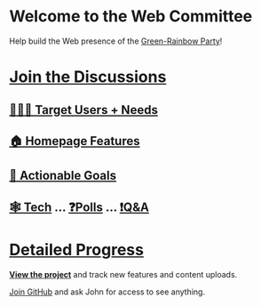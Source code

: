 # Welcome to the Web Committee

Help build the Web presence of the [Green-Rainbow Party][home]!

# [Join the Discussions](https://github.com/orgs/green-rainbow-org/discussions)

## [🧑‍🤝‍🧑 Target Users + Needs](https://github.com/orgs/green-rainbow-org/discussions/categories/1-target-users-needs)
## [🏠 Homepage Features](https://github.com/orgs/green-rainbow-org/discussions/categories/2-homepage-features)
## [🏁 Actionable Goals](https://github.com/orgs/green-rainbow-org/discussions/categories/actionable-goals)
## [🕸️ Tech](https://github.com/orgs/green-rainbow-org/discussions/categories/tech-committee) ... [❓Polls](https://github.com/orgs/green-rainbow-org/discussions/categories/vote-on-goals-and-features) ... [❗Q&A ](https://github.com/orgs/green-rainbow-org/discussions/categories/website-help-q-a)

# [Detailed Progress][view]

[**View the project**][view] and track new features and content uploads.

[Join GitHub](https://github.com/signup) and ask John for access to see anything.

[home]: https://green-rainbow.org
[view]: https://github.com/orgs/green-rainbow-org/projects/1/views/1
